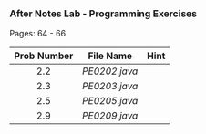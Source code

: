 ### After Notes Lab - Programming Exercises

Pages: 64 - 66

| Prob Number | File Name | Hint |
| :----------:|-----------|------|
| 2.2 | *PE0202.java* |   |
| 2.3 | *PE0203.java* | |
| 2.5 | *PE0205.java*  |  |
| 2.9 | *PE0209.java* | |
